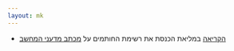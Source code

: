 ```yaml
---
layout: mk
---
```

* <i class="fa fa-twitter"></i> [הקריאה](https://twitter.com/No2Bio/status/615604724604272640) במליאת הכנסת את רשימת החותמים על
  [מכתב מדעני המחשב](https://no2bio.org/letters-to-knesset/#computer-scientists)
